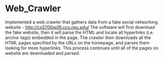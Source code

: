 # Web_Crawler

Implemented a web crawler that gathers data from a fake social networking website - http://cs5700sp16.ccs.neu.edu/
The software will first download the fake website, then it will parse the HTML and locate all hyperlinks (i.e. anchor tags) embedded in the page. 
The crawler then downloads all the HTML pages specified by the URLs on the homepage, and parses them looking for more hyperlinks. This process continues until all of the pages on website are downloaded and parsed.
